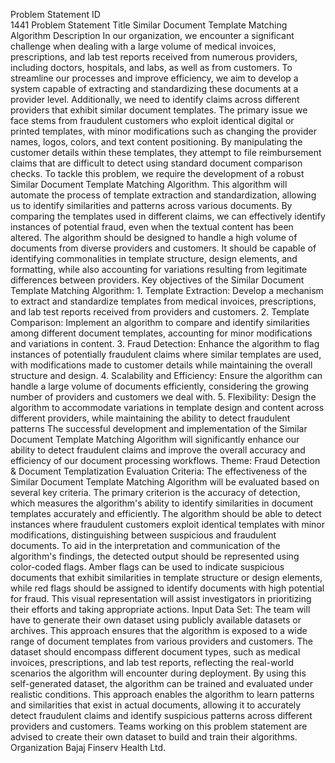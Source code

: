 Problem Statement ID	
1441
Problem Statement Title	
Similar Document Template Matching Algorithm
Description	
In our organization, we encounter a significant challenge when dealing with a large volume of medical invoices, prescriptions, and lab test reports received from numerous providers, including doctors, hospitals, and labs, as well as from customers. To streamline our processes and improve efficiency, we aim to develop a system capable of extracting and standardizing these documents at a provider level. Additionally, we need to identify claims across different providers that exhibit similar document templates. The primary issue we face stems from fraudulent customers who exploit identical digital or printed templates, with minor modifications such as changing the provider names, logos, colors, and text content positioning. By manipulating the customer details within these templates, they attempt to file reimbursement claims that are difficult to detect using standard document comparison checks. To tackle this problem, we require the development of a robust Similar Document Template Matching Algorithm. This algorithm will automate the process of template extraction and standardization, allowing us to identify similarities and patterns across various documents. By comparing the templates used in different claims, we can effectively identify instances of potential fraud, even when the textual content has been altered. The algorithm should be designed to handle a high volume of documents from diverse providers and customers. It should be capable of identifying commonalities in template structure, design elements, and formatting, while also accounting for variations resulting from legitimate differences between providers. Key objectives of the Similar Document Template Matching Algorithm: 1. Template Extraction: Develop a mechanism to extract and standardize templates from medical invoices, prescriptions, and lab test reports received from providers and customers. 2. Template Comparison: Implement an algorithm to compare and identify similarities among different document templates, accounting for minor modifications and variations in content. 3. Fraud Detection: Enhance the algorithm to flag instances of potentially fraudulent claims where similar templates are used, with modifications made to customer details while maintaining the overall structure and design. 4. Scalability and Efficiency: Ensure the algorithm can handle a large volume of documents efficiently, considering the growing number of providers and customers we deal with. 5. Flexibility: Design the algorithm to accommodate variations in template design and content across different providers, while maintaining the ability to detect fraudulent patterns The successful development and implementation of the Similar Document Template Matching Algorithm will significantly enhance our ability to detect fraudulent claims and improve the overall accuracy and efficiency of our document processing workflows. Theme: Fraud Detection & Document Templatization Evaluation Criteria: The effectiveness of the Similar Document Template Matching Algorithm will be evaluated based on several key criteria. The primary criterion is the accuracy of detection, which measures the algorithm's ability to identify similarities in document templates accurately and efficiently. The algorithm should be able to detect instances where fraudulent customers exploit identical templates with minor modifications, distinguishing between suspicious and fraudulent documents. To aid in the interpretation and communication of the algorithm's findings, the detected output should be represented using color-coded flags. Amber flags can be used to indicate suspicious documents that exhibit similarities in template structure or design elements, while red flags should be assigned to identify documents with high potential for fraud. This visual representation will assist investigators in prioritizing their efforts and taking appropriate actions. Input Data Set: The team will have to generate their own dataset using publicly available datasets or archives. This approach ensures that the algorithm is exposed to a wide range of document templates from various providers and customers. The dataset should encompass different document types, such as medical invoices, prescriptions, and lab test reports, reflecting the real-world scenarios the algorithm will encounter during deployment. By using this self-generated dataset, the algorithm can be trained and evaluated under realistic conditions. This approach enables the algorithm to learn patterns and similarities that exist in actual documents, allowing it to accurately detect fraudulent claims and identify suspicious patterns across different providers and customers. Teams working on this problem statement are advised to create their own dataset to build and train their algorithms.
Organization	Bajaj Finserv Health Ltd.
